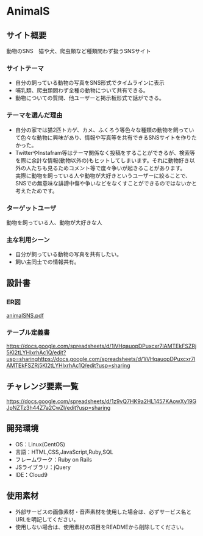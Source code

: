 # AnimalS

## サイト概要
動物のSNS　猫や犬、爬虫類など種類問わず扱うSNSサイト

### サイトテーマ
* 自分の飼っている動物の写真をSNS形式でタイムラインに表示
* 哺乳類、爬虫類問わず全種の動物について共有できる。
* 動物についての質問、他ユーザーと掲示板形式で話ができる。

### テーマを選んだ理由
* 自分の家では猫2匹トカゲ、カメ、ふくろう等色々な種類の動物を飼っていて色々な動物に興味があり、情報や写真等を共有できるSNSサイトを作りたかった。<br>
* TwitterやInstafram等はテーマ関係なく投稿をすることができるが、検索等を際に余計な情報(動物以外の)もヒットしてしまいます。それに動物好き以外の人たちも見るためコメント等で度々争いが起きることがあります。<br>
実際に動物を飼っている人や動物が大好きというユーザーに絞ることで、SNSでの無意味な誹謗中傷や争いなどをなくすことができるのではないかと考えたためです。

### ターゲットユーザ
動物を飼っている人、動物が大好きな人

### 主な利用シーン
* 自分が飼っている動物の写真を共有したい。
* 飼い主同士での情報共有。

## 設計書
### ER図
[animalSNS.pdf](https://github.com/tsukasatakahashi0614/Species/files/6758150/animalSNS.pdf)

### テーブル定義書
https://docs.google.com/spreadsheets/d/1iVHqauopDPuxcxr7lAMTEkFSZRj5Kl2tLYHlxrhAc1Q/edit?usp=sharinghttps://docs.google.com/spreadsheets/d/1iVHqauopDPuxcxr7lAMTEkFSZRj5Kl2tLYHlxrhAc1Q/edit?usp=sharing


## チャレンジ要素一覧
https://docs.google.com/spreadsheets/d/1z9vQ7HK9a2HL1457KAowXy19GJpNZTz3h44Z7a2CwZI/edit?usp=sharing

## 開発環境
- OS：Linux(CentOS)
- 言語：HTML,CSS,JavaScript,Ruby,SQL
- フレームワーク：Ruby on Rails
- JSライブラリ：jQuery
- IDE：Cloud9

## 使用素材
- 外部サービスの画像素材・音声素材を使用した場合は、必ずサービス名とURLを明記してください。
- 使用しない場合は、使用素材の項目をREADMEから削除してください。
